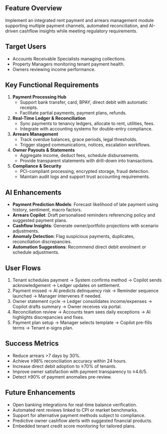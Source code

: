 ## Feature Overview
Implement an integrated rent payment and arrears management module supporting multiple payment channels, automated reconciliation, and AI-driven cashflow insights while meeting regulatory requirements.

## Target Users
- Accounts Receivable Specialists managing collections.
- Property Managers monitoring tenant payment health.
- Owners reviewing income performance.

## Key Functional Requirements
1. **Payment Processing Hub**
   - Support bank transfer, card, BPAY, direct debit with automatic receipts.
   - Facilitate partial payments, payment plans, refunds.
2. **Real-Time Ledger & Reconciliation**
   - Sync payments to tenancy ledgers, allocate to rent, utilities, fees.
   - Integrate with accounting systems for double-entry compliance.
3. **Arrears Management**
   - Track overdue balances, grace periods, legal thresholds.
   - Trigger staged communications, notices, escalation workflows.
4. **Owner Payouts & Statements**
   - Aggregate income, deduct fees, schedule disbursements.
   - Provide transparent statements with drill-down into transactions.
5. **Compliance & Security**
   - PCI-compliant processing, encrypted storage, fraud detection.
   - Maintain audit logs and support trust accounting requirements.

## AI Enhancements
- **Payment Prediction Models**: Forecast likelihood of late payment using history, sentiment, macro factors.
- **Arrears Copilot**: Draft personalised reminders referencing policy and suggested payment plans.
- **Cashflow Insights**: Generate owner/portfolio projections with scenario adjustments.
- **Anomaly Detection**: Flag suspicious payments, duplicates, reconciliation discrepancies.
- **Automation Suggestions**: Recommend direct debit enrolment or schedule adjustments.

## User Flows
1. Tenant schedules payment → System confirms method → Copilot sends acknowledgement → Ledger updates on settlement.
2. Payment missed → AI predicts delinquency risk → Reminder sequence launched → Manager intervenes if needed.
3. Owner statement cycle → Ledger consolidates income/expenses → Copilot drafts summary → Owner receives via portal.
4. Reconciliation review → Accounts team sees daily exceptions → AI highlights discrepancies and fixes.
5. Payment plan setup → Manager selects template → Copilot pre-fills terms → Tenant e-signs plan.

## Success Metrics
- Reduce arrears >7 days by 30%.
- Achieve ≥98% reconciliation accuracy within 24 hours.
- Increase direct debit adoption to ≥70% of tenants.
- Improve owner satisfaction with payment transparency to ≥4.6/5.
- Detect ≥90% of payment anomalies pre-review.

## Future Enhancements
- Open banking integrations for real-time balance verification.
- Automated rent reviews linked to CPI or market benchmarks.
- Support for alternative payment methods subject to compliance.
- Predictive owner cashflow alerts with suggested financial products.
- Embedded tenant credit score monitoring for tailored plans.
